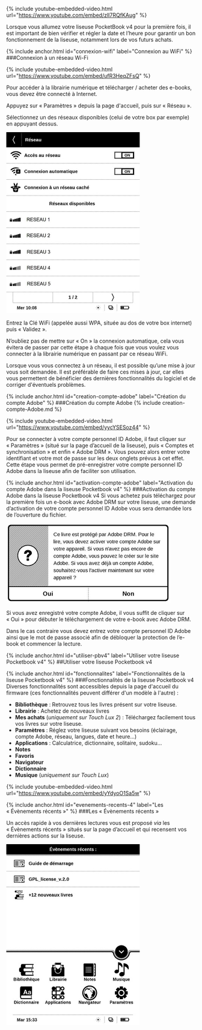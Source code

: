 {% include youtube-embedded-video.html url="https://www.youtube.com/embed/zlI7RQfKAug" %}

<p class="warningtip">Lorsque vous allumez votre liseuse PocketBook v4 pour la première fois, il est important de bien vérifier et régler la date et l’heure pour garantir un bon fonctionnement de la liseuse, notamment lors de vos futurs achats.</p>

{% include anchor.html id="connexion-wifi" label="Connexion au WiFi" %}
###Connexion à un réseau Wi-Fi

{% include youtube-embedded-video.html url="https://www.youtube.com/embed/ufR3HeqZFsQ" %}

Pour accéder à la librairie numérique et télécharger / acheter des e-books, vous devez être connecté à Internet.

Appuyez sur « Paramètres » depuis la page d'accueil, puis sur « Réseau ».

Sélectionnez un des réseaux disponibles (celui de votre box par exemple) en appuyant dessus.

![](/images/support-liseuse-1.jpg)

Entrez la Clé WiFi (appelée aussi WPA, située au dos de votre box internet) puis « Validez ».

N’oubliez pas de mettre sur « On » la connexion automatique, cela vous évitera de passer par cette étape à chaque fois que vous voulez vous connecter à la librairie numérique en passant par ce réseau WiFi.

<p class="protip">Lorsque vous vous connectez à un réseau, il est possible qu’une mise à jour vous soit demandée. Il est préférable de faire ces mises à jour, car elles vous permettent de bénéficier des dernières fonctionnalités du logiciel et de corriger d'éventuels problèmes.</p>

{% include anchor.html id="creation-compte-adobe" label="Création du compte Adobe" %}
###Création du compte Adobe
{% include creation-compte-Adobe.md %}

{% include youtube-embedded-video.html url="https://www.youtube.com/embed/yycYSESoz44" %}

Pour se connecter à votre compte personnel ID Adobe, il faut cliquer sur « Paramètres » (situé sur la page d’accueil de la liseuse), puis « Comptes et synchronisation » et enfin « Adobe DRM ». Vous pouvez alors entrer votre identifiant et votre mot de passe sur les deux onglets prévus à cet effet. Cette étape vous permet de pré-enregistrer votre compte personnel ID Adobe dans la liseuse afin de faciliter son utilisation.

{% include anchor.html id="activation-compte-adobe" label="Activation du compte Adobe dans la liseuse Pocketbook v4" %}
###Activation du compte Adobe dans la liseuse Pocketbook v4
Si vous achetez puis téléchargez pour la première fois un e-book avec Adobe DRM sur votre liseuse, une demande d’activation de votre compte personnel ID Adobe vous sera demandée lors de l’ouverture du fichier.

![](/images/support-liseuse-2.jpg)

Si vous avez enregistré votre compte Adobe, il vous suffit de cliquer sur « Oui » pour débuter le téléchargement de votre e-book avec Adobe DRM.

Dans le cas contraire vous devez entrez votre compte personnel ID Adobe ainsi que le mot de passe associé afin de débloquer la protection de l’e-book et commencer la lecture.

{% include anchor.html id="utiliser-pbv4" label="Utiliser votre liseuse Pocketbook v4" %}
##Utiliser votre liseuse Pocketbook v4

{% include anchor.html id="fonctionnalites" label="Fonctionnalités de la liseuse Pocketbook v4" %}
###Fonctionnalités de la liseuse Pocketbook v4
Diverses fonctionnalités sont accessibles depuis la page d'accueil du firmware (ces fonctionnalités peuvent différer d'un modèle à l'autre)&nbsp;:

- **Bibliothèque** : Retrouvez tous les livres présent sur votre liseuse.
- **Librairie** : Achetez de nouveaux livres
- **Mes achats** (*uniquement sur Touch Lux 2*) : Téléchargez facilement tous vos livres sur votre liseuse.
- **Paramètres** : Réglez votre liseuse suivant vos besoins (éclairage, compte Adobe, réseau, langues, date et heure...)
- **Applications** : Calculatrice, dictionnaire, solitaire, sudoku...
- **Notes**
- **Favoris**
- **Navigateur**
- **Dictionnaire**
- **Musique** (*uniquement sur Touch Lux*)

{% include youtube-embedded-video.html url="https://www.youtube.com/embed/yYdyoO1Sa5w" %}

{% include anchor.html id="evenements-recents-4" label="Les « Évènements récents »" %}
###Les « Évènements récents »

Un accès rapide à vos dernières lectures vous est proposé *via* les « Évènements récents » situés sur la page d’accueil et qui recensent vos dernières actions sur la liseuse.

![](/images/lire-liseuse-Pocketbook-F4-1.jpg)
